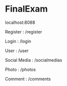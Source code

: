 # FinalExam

localhost:8088

Register : /register

Login : /login


User : /user

Social Media : /socialmedias

Photo : /photos

Comment : /comments
